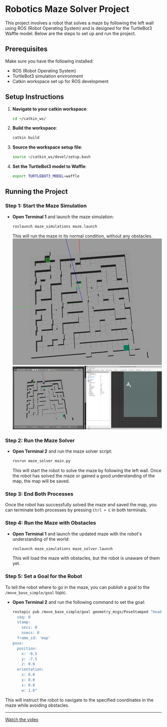 
# Robotics Maze Solver Project

This project involves a robot that solves a maze by following the left wall using ROS (Robot Operating System) and is designed for the TurtleBot3 Waffle model. Below are the steps to set up and run the project.

## Prerequisites

Make sure you have the following installed:
- ROS (Robot Operating System)
- TurtleBot3 simulation environment
- Catkin workspace set up for ROS development

## Setup Instructions

1. **Navigate to your catkin workspace**:
   ```bash
   cd ~/catkin_ws/
   ```

2. **Build the workspace**:
   ```bash
   catkin build
   ```

3. **Source the workspace setup file**:
   ```bash
   source ~/catkin_ws/devel/setup.bash
   ```

4. **Set the TurtleBot3 model to Waffle**:
   ```bash
   export TURTLEBOT3_MODEL=waffle
   ```

## Running the Project

### Step 1: Start the Maze Simulation

- **Open Terminal 1** and launch the maze simulation:
   ```bash
   roslaunch maze_simulations maze.launch
   ```
   This will run the maze in its normal condition, without any obstacles.
![init maze](image/init_maze_image.png)
![alt text](image/image_RVIZ.png)
### Step 2: Run the Maze Solver

- **Open Terminal 2** and run the maze solver script:
   ```bash
   rosrun maze_solver main.py
   ```
   This will start the robot to solve the maze by following the left wall. Once the robot has solved the maze or gained a good understanding of the map, the map will be saved.

### Step 3: End Both Processes

Once the robot has successfully solved the maze and saved the map, you can terminate both processes by pressing `Ctrl + C` in both terminals.

### Step 4: Run the Maze with Obstacles

- **Open Terminal 1** and launch the updated maze with the robot's understanding of the world:
   ```bash
   roslaunch maze_simulations maze_solver.launch
   ```
   This will load the maze with obstacles, but the robot is unaware of them yet.

### Step 5: Set a Goal for the Robot

To tell the robot where to go in the maze, you can publish a goal to the `/move_base_simple/goal` topic.

- **Open Terminal 2** and run the following command to set the goal:
   ```bash
   rostopic pub /move_base_simple/goal geometry_msgs/PoseStamped "header:
     seq: 0
     stamp:
       secs: 0
       nsecs: 0
     frame_id: 'map'
   pose:
     position:
       x: -9.5
       y: -7.5
       z: 0.0
     orientation:
       x: 0.0
       y: 0.0
       z: 0.0
       w: 1.0"
   ```

This will instruct the robot to navigate to the specified coordinates in the maze while avoiding obstacles.

---
[Watch the video](./image/video.mp4)